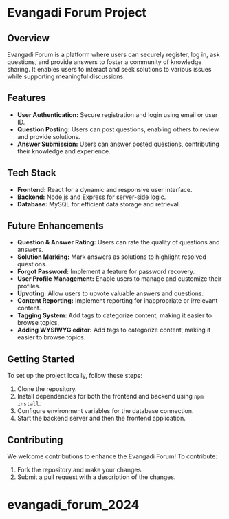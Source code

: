 # Evangadi Forum Project

## Overview
Evangadi Forum is a platform where users can securely register, log in, ask questions, and provide answers to foster a community of knowledge sharing. It enables users to interact and seek solutions to various issues while supporting meaningful discussions.

## Features
- **User Authentication:** Secure registration and login using email or user ID.
- **Question Posting:** Users can post questions, enabling others to review and provide solutions.
- **Answer Submission:** Users can answer posted questions, contributing their knowledge and experience.

## Tech Stack
- **Frontend:** React for a dynamic and responsive user interface.
- **Backend:** Node.js and Express for server-side logic.
- **Database:** MySQL for efficient data storage and retrieval.

## Future Enhancements
- **Question & Answer Rating:** Users can rate the quality of questions and answers.
- **Solution Marking:** Mark answers as solutions to highlight resolved questions.
- **Forgot Password:** Implement a feature for password recovery.
- **User Profile Management:** Enable users to manage and customize their profiles.
- **Upvoting:** Allow users to upvote valuable answers and questions.
- **Content Reporting:** Implement reporting for inappropriate or irrelevant content.
- **Tagging System:** Add tags to categorize content, making it easier to browse topics.
- **Adding WYSIWYG editor:** Add tags to categorize content, making it easier to browse topics.

## Getting Started
To set up the project locally, follow these steps:
1. Clone the repository.
2. Install dependencies for both the frontend and backend using `npm install`.
3. Configure environment variables for the database connection.
4. Start the backend server and then the frontend application.

## Contributing
We welcome contributions to enhance the Evangadi Forum! To contribute:
1. Fork the repository and make your changes.
2. Submit a pull request with a description of the changes.
# evangadi_forum_2024
